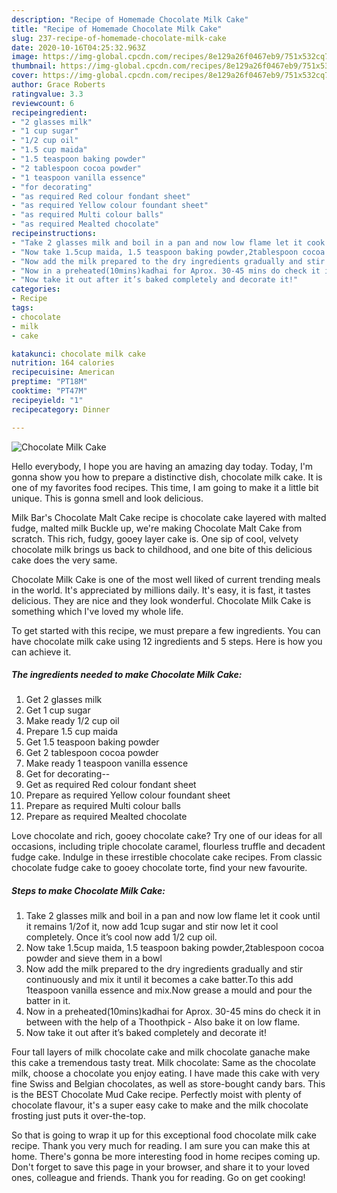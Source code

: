 ```yaml
---
description: "Recipe of Homemade Chocolate Milk Cake"
title: "Recipe of Homemade Chocolate Milk Cake"
slug: 237-recipe-of-homemade-chocolate-milk-cake
date: 2020-10-16T04:25:32.963Z
image: https://img-global.cpcdn.com/recipes/8e129a26f0467eb9/751x532cq70/chocolate-milk-cake-recipe-main-photo.jpg
thumbnail: https://img-global.cpcdn.com/recipes/8e129a26f0467eb9/751x532cq70/chocolate-milk-cake-recipe-main-photo.jpg
cover: https://img-global.cpcdn.com/recipes/8e129a26f0467eb9/751x532cq70/chocolate-milk-cake-recipe-main-photo.jpg
author: Grace Roberts
ratingvalue: 3.3
reviewcount: 6
recipeingredient:
- "2 glasses milk"
- "1 cup sugar"
- "1/2 cup oil"
- "1.5 cup maida"
- "1.5 teaspoon baking powder"
- "2 tablespoon cocoa powder"
- "1 teaspoon vanilla essence"
- "for decorating"
- "as required Red colour fondant sheet"
- "as required Yellow colour foundant sheet"
- "as required Multi colour balls"
- "as required Mealted chocolate"
recipeinstructions:
- "Take 2 glasses milk and boil in a pan and now low flame let it cook until it remains 1/2of it, now add 1cup sugar and stir now let it cool completely. Once it’s cool now add 1/2 cup oil."
- "Now take 1.5cup maida, 1.5 teaspoon baking powder,2tablespoon cocoa powder and sieve them in a bowl"
- "Now add the milk prepared to the dry ingredients gradually and stir continuously and mix it until it becomes a cake batter.To this add 1teaspoon vanilla essence and mix.Now grease a mould and pour the batter in it."
- "Now in a preheated(10mins)kadhai for Aprox. 30-45 mins do check it in between with the help of a Thoothpick Also bake it on low flame."
- "Now take it out after it’s baked completely and decorate it!"
categories:
- Recipe
tags:
- chocolate
- milk
- cake

katakunci: chocolate milk cake 
nutrition: 164 calories
recipecuisine: American
preptime: "PT18M"
cooktime: "PT47M"
recipeyield: "1"
recipecategory: Dinner

---
```



![Chocolate Milk Cake](https://img-global.cpcdn.com/recipes/8e129a26f0467eb9/751x532cq70/chocolate-milk-cake-recipe-main-photo.jpg)

Hello everybody, I hope you are having an amazing day today. Today, I'm gonna show you how to prepare a distinctive dish, chocolate milk cake. It is one of my favorites food recipes. This time, I am going to make it a little bit unique. This is gonna smell and look delicious.

Milk Bar&#39;s Chocolate Malt Cake recipe is chocolate cake layered with malted fudge, malted milk Buckle up, we&#39;re making Chocolate Malt Cake from scratch. This rich, fudgy, gooey layer cake is. One sip of cool, velvety chocolate milk brings us back to childhood, and one bite of this delicious cake does the very same.

Chocolate Milk Cake is one of the most well liked of current trending meals in the world. It's appreciated by millions daily. It's easy, it is fast, it tastes delicious. They are nice and they look wonderful. Chocolate Milk Cake is something which I've loved my whole life.


To get started with this recipe, we must prepare a few ingredients. You can have chocolate milk cake using 12 ingredients and 5 steps. Here is how you can achieve it.

<!--inarticleads1-->

##### The ingredients needed to make Chocolate Milk Cake:

1. Get 2 glasses milk
1. Get 1 cup sugar
1. Make ready 1/2 cup oil
1. Prepare 1.5 cup maida
1. Get 1.5 teaspoon baking powder
1. Get 2 tablespoon cocoa powder
1. Make ready 1 teaspoon vanilla essence
1. Get for decorating--
1. Get as required Red colour fondant sheet
1. Prepare as required Yellow colour foundant sheet
1. Prepare as required Multi colour balls
1. Prepare as required Mealted chocolate


Love chocolate and rich, gooey chocolate cake? Try one of our ideas for all occasions, including triple chocolate caramel, flourless truffle and decadent fudge cake. Indulge in these irrestible chocolate cake recipes. From classic chocolate fudge cake to gooey chocolate torte, find your new favourite. 

<!--inarticleads2-->

##### Steps to make Chocolate Milk Cake:

1. Take 2 glasses milk and boil in a pan and now low flame let it cook until it remains 1/2of it, now add 1cup sugar and stir now let it cool completely. Once it’s cool now add 1/2 cup oil.
1. Now take 1.5cup maida, 1.5 teaspoon baking powder,2tablespoon cocoa powder and sieve them in a bowl
1. Now add the milk prepared to the dry ingredients gradually and stir continuously and mix it until it becomes a cake batter.To this add 1teaspoon vanilla essence and mix.Now grease a mould and pour the batter in it.
1. Now in a preheated(10mins)kadhai for Aprox. 30-45 mins do check it in between with the help of a Thoothpick - Also bake it on low flame.
1. Now take it out after it’s baked completely and decorate it!


Four tall layers of milk chocolate cake and milk chocolate ganache make this cake a tremendous tasty treat. Milk chocolate: Same as the chocolate milk, choose a chocolate you enjoy eating. I have made this cake with very fine Swiss and Belgian chocolates, as well as store-bought candy bars. This is the BEST Chocolate Mud Cake recipe. Perfectly moist with plenty of chocolate flavour, it&#39;s a super easy cake to make and the milk chocolate frosting just puts it over-the-top. 

So that is going to wrap it up for this exceptional food chocolate milk cake recipe. Thank you very much for reading. I am sure you can make this at home. There's gonna be more interesting food in home recipes coming up. Don't forget to save this page in your browser, and share it to your loved ones, colleague and friends. Thank you for reading. Go on get cooking!
